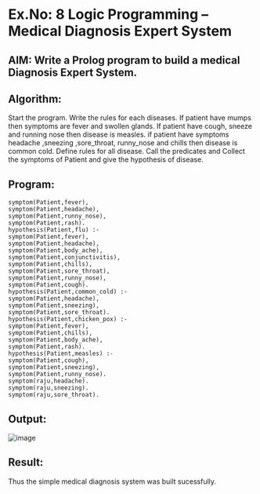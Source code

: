 # Ex.No: 8 Logic Programming – Medical Diagnosis Expert System

## AIM: Write a Prolog program to build a medical Diagnosis Expert System.

## Algorithm:
Start the program.
Write the rules for each diseases.
If patient have mumps then symptoms are fever and swollen glands.
If patient have cough, sneeze and running nose then disease is measles.
if patient have symptoms headache ,sneezing ,sore_throat, runny_nose and chills then disease is common cold.
Define rules for all disease.
Call the predicates and Collect the symptoms of Patient and give the hypothesis of disease.
## Program:
```
symptom(Patient,fever),
symptom(Patient,headache),
symptom(Patient,runny_nose),
symptom(Patient,rash).
hypothesis(Patient,flu) :-
symptom(Patient,fever),
symptom(Patient,headache),
symptom(Patient,body_ache),
symptom(Patient,conjunctivitis),
symptom(Patient,chills),
symptom(Patient,sore_throat),
symptom(Patient,runny_nose),
symptom(Patient,cough).
hypothesis(Patient,common_cold) :-
symptom(Patient,headache),
symptom(Patient,sneezing),
symptom(Patient,sore_throat).
hypothesis(Patient,chicken_pox) :-
symptom(Patient,fever),
symptom(Patient,chills),
symptom(Patient,body_ache),
symptom(Patient,rash).
hypothesis(Patient,measles) :-
symptom(Patient,cough),
symptom(Patient,sneezing),
symptom(Patient,runny_nose).
symptom(raju,headache).
symptom(raju,sneezing).
symptom(raju,sore_throat).
```
## Output:
![image](https://github.com/HibaRajarajeswari/MEDICAL-DIAGNOSIS/assets/129970809/c2fa02e0-ea98-42c7-aec4-782d3635f285)

## Result:
Thus the simple medical diagnosis system was built sucessfully.
